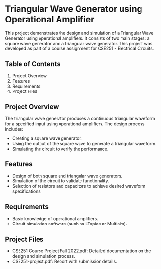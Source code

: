 # Triangular Wave Generator using Operational Amplifier
This project demonstrates the design and simulation of a Triangular Wave Generator using operational amplifiers. It consists of two main stages: a square wave generator and a triangular wave generator. This project was developed as part of a course assignment for CSE251 - Electrical Circuits.

## Table of Contents
1. Project Overview
2. Features
3. Requirements
4. Project Files

## Project Overview
The triangular wave generator produces a continuous triangular waveform for a specified input using operational amplifiers. The design process includes:
<br>
- Creating a square wave generator.
- Using the output of the square wave to generate a triangular waveform.
- Simulating the circuit to verify the performance.

## Features
- Design of both square and triangular wave generators.
- Simulation of the circuit to validate functionality.
- Selection of resistors and capacitors to achieve desired waveform specifications.

## Requirements
- Basic knowledge of operational amplifiers.
- Circuit simulation software (such as LTspice or Multisim).

## Project Files
- CSE251 Course Project Fall 2022.pdf: Detailed documentation on the design and simulation process.
- CSE251-project.pdf: Report with submission details.
